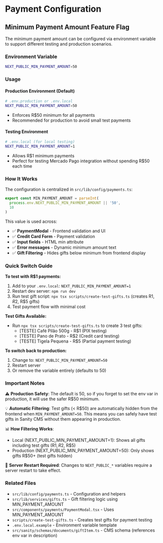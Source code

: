 # Payment Configuration

## Minimum Payment Amount Feature Flag

The minimum payment amount can be configured via environment variable to support different testing and production scenarios.

### Environment Variable

```bash
NEXT_PUBLIC_MIN_PAYMENT_AMOUNT=50
```

### Usage

#### Production Environment (Default)
```bash
# .env.production or .env.local
NEXT_PUBLIC_MIN_PAYMENT_AMOUNT=50
```
- Enforces R$50 minimum for all payments
- Recommended for production to avoid small test payments

#### Testing Environment
```bash
# .env.local (for local testing)
NEXT_PUBLIC_MIN_PAYMENT_AMOUNT=1
```
- Allows R$1 minimum payments
- Perfect for testing Mercado Pago integration without spending R$50 each time

### How It Works

The configuration is centralized in `src/lib/config/payments.ts`:

```typescript
export const MIN_PAYMENT_AMOUNT = parseInt(
  process.env.NEXT_PUBLIC_MIN_PAYMENT_AMOUNT || '50',
  10
)
```

This value is used across:
- ✅ **PaymentModal** - Frontend validation and UI
- ✅ **Credit Card Form** - Payment validation
- ✅ **Input fields** - HTML min attribute
- ✅ **Error messages** - Dynamic minimum amount text
- ✅ **Gift Filtering** - Hides gifts below minimum from frontend display

### Quick Switch Guide

**To test with R$1 payments:**
1. Add to your `.env.local`: `NEXT_PUBLIC_MIN_PAYMENT_AMOUNT=1`
2. Restart dev server: `npm run dev`
3. Run test gift script: `npx tsx scripts/create-test-gifts.ts` (creates R$1, R$2, R$5 gifts)
4. Test payment flow with minimal cost

**Test Gifts Available:**
- Run `npx tsx scripts/create-test-gifts.ts` to create 3 test gifts:
  - [TESTE] Café Pilão 500g - R$1 (PIX testing)
  - [TESTE] Pano de Prato - R$2 (Credit card testing)
  - [TESTE] Tigela Pequena - R$5 (Partial payment testing)

**To switch back to production:**
1. Change to: `NEXT_PUBLIC_MIN_PAYMENT_AMOUNT=50`
2. Restart server
3. Or remove the variable entirely (defaults to 50)

### Important Notes

⚠️ **Production Safety**: The default is 50, so if you forget to set the env var in production, it will use the safer R$50 minimum.

💡 **Automatic Filtering**: Test gifts (< R$50) are automatically hidden from the frontend when `MIN_PAYMENT_AMOUNT=50`. This means you can safely have test gifts in Sanity CMS without them appearing in production.

📊 **How Filtering Works**:
- Local (NEXT_PUBLIC_MIN_PAYMENT_AMOUNT=1): Shows all gifts including test gifts (R$1, R$2, R$5)
- Production (NEXT_PUBLIC_MIN_PAYMENT_AMOUNT=50): Only shows gifts R$50+ (test gifts hidden)

🔄 **Server Restart Required**: Changes to `NEXT_PUBLIC_*` variables require a server restart to take effect.

### Related Files

- `src/lib/config/payments.ts` - Configuration and helpers
- `src/lib/services/gifts.ts` - Gift filtering logic using MIN_PAYMENT_AMOUNT
- `src/components/payments/PaymentModal.tsx` - Uses MIN_PAYMENT_AMOUNT
- `scripts/create-test-gifts.ts` - Creates test gifts for payment testing
- `.env.local.example` - Environment variable template
- `src/sanity/schemas/documents/giftItem.ts` - CMS schema (references env var in description)
